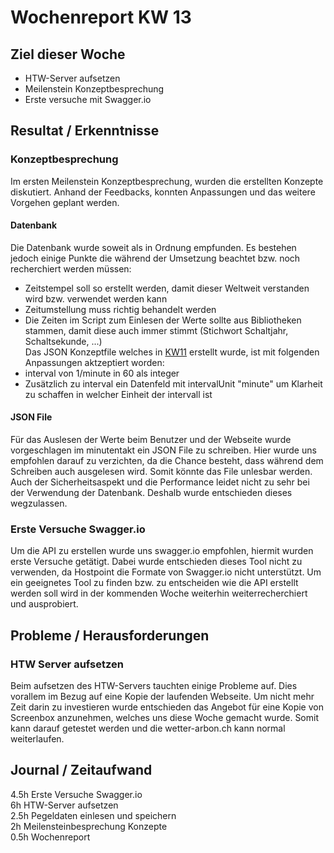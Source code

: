 # Wochenreport KW 13

## Ziel dieser Woche
* HTW-Server aufsetzen
* Meilenstein Konzeptbesprechung
* Erste versuche mit Swagger.io

## Resultat / Erkenntnisse
### Konzeptbesprechung
Im ersten Meilenstein Konzeptbesprechung, wurden die erstellten Konzepte diskutiert. Anhand der Feedbacks, konnten Anpassungen und das weitere Vorgehen geplant werden.

#### Datenbank
Die Datenbank wurde soweit als in Ordnung empfunden. Es bestehen jedoch einige Punkte die während der Umsetzung beachtet bzw. noch recherchiert werden müssen:  
* Zeitstempel soll so erstellt werden, damit dieser Weltweit verstanden wird bzw. verwendet werden kann  
* Zeitumstellung muss richtig behandelt werden
* Die Zeiten im Script zum Einlesen der Werte sollte aus Bibliotheken stammen, damit diese auch immer stimmt (Stichwort Schaltjahr, Schaltsekunde, ...)  
Das JSON Konzeptfile welches in [KW11](https://lb-ntb.github.io/wetterArbon/KW11/) erstellt wurde, ist mit folgenden Anpassungen aktzeptiert worden:  
* interval von 1/minute in 60 als integer  
* Zusätzlich zu interval ein Datenfeld mit intervalUnit "minute" um Klarheit zu schaffen in welcher Einheit der intervall ist


#### JSON File
Für das Auslesen der Werte beim Benutzer und der Webseite wurde vorgeschlagen im minutentakt ein JSON File zu schreiben. Hier wurde uns empfohlen darauf zu verzichten, da die Chance besteht, dass während dem Schreiben auch ausgelesen wird. Somit könnte das File unlesbar werden. Auch der Sicherheitsaspekt und die Performance leidet nicht zu sehr bei der Verwendung der Datenbank. Deshalb wurde entschieden dieses wegzulassen.  

### Erste Versuche Swagger.io
Um die API zu erstellen wurde uns swagger.io empfohlen, hiermit wurden erste Versuche getätigt. Dabei wurde entschieden dieses Tool nicht zu verwenden, da Hostpoint die Formate von Swagger.io nicht unterstützt. Um ein geeignetes Tool zu finden bzw. zu entscheiden wie die API erstellt werden soll wird in der kommenden Woche weiterhin weiterrecherchiert und ausprobiert.

## Probleme / Herausforderungen
### HTW Server aufsetzen
Beim aufsetzen des HTW-Servers tauchten einige Probleme auf. Dies vorallem im Bezug auf eine Kopie der laufenden Webseite. Um nicht mehr Zeit darin zu investieren wurde entschieden das Angebot für eine Kopie von Screenbox anzunehmen, welches uns diese Woche gemacht wurde. Somit kann darauf getestet werden und die wetter-arbon.ch kann normal weiterlaufen. 

## Journal / Zeitaufwand
4.5h Erste Versuche Swagger.io  
6h HTW-Server aufsetzen  
2.5h Pegeldaten einlesen und speichern  
2h Meilensteinbesprechung Konzepte  
0.5h Wochenreport
